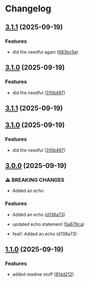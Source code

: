 # Changelog

## [3.1.1](https://github.com/guyderriman-ship-it/release-it-demo/compare/v3.0.0...v3.1.0) (2025-09-19)

### Features

* did the needful again ([683bc5e](https://github.com/guyderriman-ship-it/release-it-demo/commit/683bc5e15b4a227a37d97ba30cec0da3f40ed48d))
## [3.1.0](https://github.com/guyderriman-ship-it/release-it-demo/compare/v3.0.0...v3.1.0) (2025-09-19)

### Features

* did the needful ([310b497](https://github.com/guyderriman-ship-it/release-it-demo/commit/310b497d3649e6750163bfbd47aece31307e4992))

## [3.1.1](https://github.com/guyderriman-ship-it/release-it-demo/compare/v3.1.0...v3.1.1) (2025-09-19)

## [3.1.0](https://github.com/guyderriman-ship-it/release-it-demo/compare/v3.0.0...v3.1.0) (2025-09-19)

### Features

* did the needful ([310b497](https://github.com/guyderriman-ship-it/release-it-demo/commit/310b497d3649e6750163bfbd47aece31307e4992))

## [3.0.0](https://github.com/guyderriman-ship-it/release-it-demo/compare/v1.1.0...v3.0.0) (2025-09-19)

### ⚠ BREAKING CHANGES

* Added an echo

### Features

* Added an echo ([d138a73](https://github.com/guyderriman-ship-it/release-it-demo/commit/d138a73d92cee0f11b5ab172b7d43ad604378be4))
* updated echo statement ([5a679ca](https://github.com/guyderriman-ship-it/release-it-demo/commit/5a679cab8516c33de31212f8760b3538ba726655))

* feat!: Added an echo (d138a73)

## [1.1.0](https://github.com/guyderriman-ship-it/release-it-demo/compare/v1.0.3...v1.1.0) (2025-09-19)

### Features

* added readme stuff ([81dd212](https://github.com/guyderriman-ship-it/release-it-demo/commit/81dd2126cb7e115a08649393425efd0c3a7928e5))
